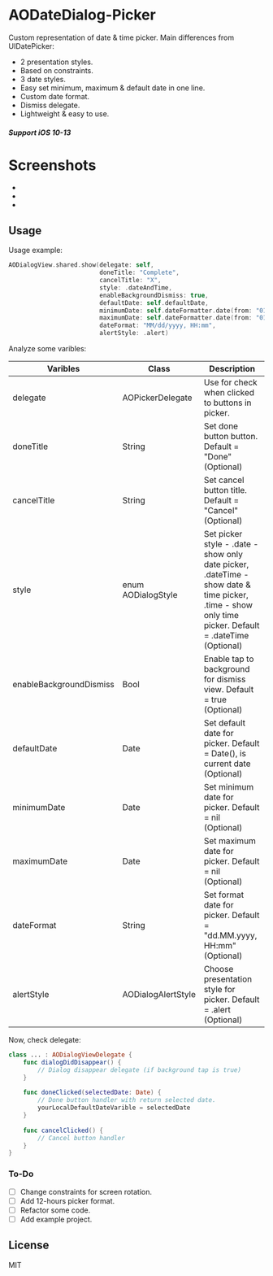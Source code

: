 # AODateDialog-Picker

Custom representation of date & time picker. Main differences from UIDatePicker:
  - 2 presentation styles.
  - Based on constraints.
  - 3 date styles.
  - Easy set minimum, maximum & default date in one line.
  - Custom date format.
  - Dismiss delegate.
  - Lightweight & easy to use.
  
##### Support iOS **10-13**
  
  # Screenshots
-
-
-

## Usage

Usage example:
```swift
AODialogView.shared.show(delegate: self,
                         doneTitle: "Complete",
                         cancelTitle: "X",
                         style: .dateAndTime,
                         enableBackgroundDismiss: true,
                         defaultDate: self.defaultDate,
                         minimumDate: self.dateFormatter.date(from: "01.01.2020, 00:00"),
                         maximumDate: self.dateFormatter.date(from: "01.01.2021, 00:00"),
                         dateFormat: "MM/dd/yyyy, HH:mm",
                         alertStyle: .alert)
```

Analyze some varibles:

Varibles  | Class | Description
------------- | ------------- | ------------
delegate  | AOPickerDelegate | Use for check when clicked to buttons in picker.
doneTitle  | String  | Set done button button. Default = "Done" (Optional)
cancelTitle | String | Set cancel button title. Default = "Cancel" (Optional)
style | enum AODialogStyle | Set picker style - .date - show only date picker, .dateTime - show date & time picker, .time - show only time picker. Default = .dateTime (Optional)
enableBackgroundDismiss | Bool | Enable tap to background for dismiss view. Default = true (Optional)
defaultDate | Date | Set default date for picker. Default = Date(), is current date (Optional)
minimumDate | Date | Set minimum date for picker. Default = nil (Optional)
maximumDate | Date | Set maximum date for picker. Default = nil (Optional)
dateFormat | String | Set format date for picker. Default = "dd.MM.yyyy, HH:mm" (Optional)
alertStyle | AODialogAlertStyle | Choose presentation style for picker. Default = .alert (Optional)

Now, check delegate:
```swift
class ... : AODialogViewDelegate {
    func dialogDidDisappear() {
        // Dialog disappear delegate (if background tap is true)
    }
    
    func doneClicked(selectedDate: Date) {
        // Done button handler with return selected date.
        yourLocalDefaultDateVarible = selectedDate
    }
    
    func cancelClicked() {
        // Cancel button handler
    }
}
```

### To-Do
- [ ] Change constraints for screen rotation.
- [ ] Add 12-hours picker format.
- [ ] Refactor some code.
- [ ] Add example project.

License
----
MIT
